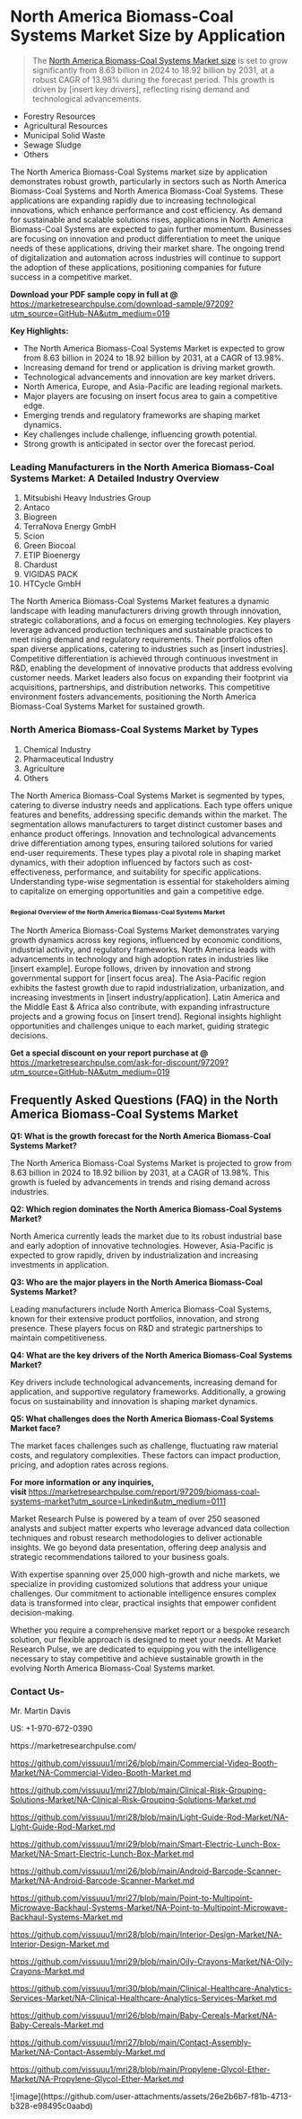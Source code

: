 <h1>North America Biomass-Coal Systems Market&nbsp;Size by Application</h1><blockquote><p>The <a href="https://marketresearchpulse.com/download-sample/97209?utm_source=GitHub-NA&amp;utm_medium=019">North America Biomass-Coal Systems Market size</a> is set to grow significantly from 8.63 billion in 2024 to 18.92 billion by 2031, at a robust CAGR of 13.98% during the forecast period. This growth is driven by [insert key drivers], reflecting rising demand and technological advancements.</p></blockquote><ul><li>Forestry Resources<li> Agricultural Resources<li> Municipal Solid Waste<li> Sewage Sludge<li> Others</li></ul><p>The North America Biomass-Coal Systems market size by application demonstrates robust growth, particularly in sectors such as North America Biomass-Coal Systems and North America Biomass-Coal Systems. These applications are expanding rapidly due to increasing technological innovations, which enhance performance and cost efficiency. As demand for sustainable and scalable solutions rises, applications in North America Biomass-Coal Systems are expected to gain further momentum. Businesses are focusing on innovation and product differentiation to meet the unique needs of these applications, driving their market share. The ongoing trend of digitalization and automation across industries will continue to support the adoption of these applications, positioning companies for future success in a competitive market.</p><p><strong>Download your PDF sample copy in full at @ </strong><a href="https://marketresearchpulse.com/download-sample/97209?utm_source=GitHub-NA&amp;utm_medium=019">https://marketresearchpulse.com/download-sample/97209?utm_source=GitHub-NA&amp;utm_medium=019</a></p><p><strong>Key Highlights: </strong></p><ul><li>The North America Biomass-Coal Systems Market is expected to grow from 8.63 billion in 2024 to 18.92 billion by 2031, at a CAGR of 13.98%.</li><li>Increasing demand for trend or application is driving market growth.</li><li>Technological advancements and innovation are key market drivers.</li><li>North America, Europe, and Asia-Pacific are leading regional markets.</li><li>Major players are focusing on insert focus area to gain a competitive edge.</li><li>Emerging trends and regulatory frameworks are shaping market dynamics.</li><li>Key challenges include challenge, influencing growth potential.</li><li>Strong growth is anticipated in sector over the forecast period.</li></ul><h3>Leading Manufacturers in the North America Biomass-Coal Systems Market: A Detailed Industry Overview</h3><ol><li>Mitsubishi Heavy Industries Group</li><li>Antaco</li><li>Biogreen</li><li>TerraNova Energy GmbH</li><li>Scion</li><li>Green Biocoal</li><li>ETIP Bioenergy</li><li>Chardust</li><li>VIGIDAS PACK</li><li>HTCycle GmbH</li></ol><div class="flex max-w-full flex-col flex-grow"><div class="min-h-8 text-message flex w-full flex-col items-end gap-2 whitespace-normal break-words [.text-message+&amp;]:mt-5" dir="auto" data-message-author-role="assistant" data-message-id="fd8432e4-4910-450d-b182-61b7bfb0a01f" data-message-model-slug="gpt-4o"><div class="flex w-full flex-col gap-1 empty:hidden first:pt-[3px]"><div class="markdown prose w-full break-words dark:prose-invert light"><p>The North America Biomass-Coal Systems Market features a dynamic landscape with leading manufacturers driving growth through innovation, strategic collaborations, and a focus on emerging technologies. Key players leverage advanced production techniques and sustainable practices to meet rising demand and regulatory requirements. Their portfolios often span diverse applications, catering to industries such as [insert industries]. Competitive differentiation is achieved through continuous investment in R&amp;D, enabling the development of innovative products that address evolving customer needs. Market leaders also focus on expanding their footprint via acquisitions, partnerships, and distribution networks. This competitive environment fosters advancements, positioning the North America Biomass-Coal Systems Market for sustained growth.</p></div></div></div></div><h3>North America Biomass-Coal Systems Market by Types</h3><ol><li>Chemical Industry<li> Pharmaceutical Industry<li> Agriculture<li> Others</li></ol><div class="flex max-w-full flex-col flex-grow"><div class="min-h-8 text-message flex w-full flex-col items-end gap-2 whitespace-normal break-words [.text-message+&amp;]:mt-5" dir="auto" data-message-author-role="assistant" data-message-id="084470be-0bb7-4664-bddf-5156b4f41249" data-message-model-slug="gpt-4o-mini"><div class="flex w-full flex-col gap-1 empty:hidden first:pt-[3px]"><div class="markdown prose w-full break-words dark:prose-invert light"><p>The North America Biomass-Coal Systems Market is segmented by types, catering to diverse industry needs and applications. Each type offers unique features and benefits, addressing specific demands within the market. The segmentation allows manufacturers to target distinct customer bases and enhance product offerings. Innovation and technological advancements drive differentiation among types, ensuring tailored solutions for varied end-user requirements. These types play a pivotal role in shaping market dynamics, with their adoption influenced by factors such as cost-effectiveness, performance, and suitability for specific applications. Understanding type-wise segmentation is essential for stakeholders aiming to capitalize on emerging opportunities and gain a competitive edge.</p></div></div></div></div><h3><span style="font-size: 11px;">Regional Overview of the North America Biomass-Coal Systems Market</span></h3><div class="flex max-w-full flex-col flex-grow"><div class="min-h-8 text-message flex w-full flex-col items-end gap-2 whitespace-normal break-words [.text-message+&amp;]:mt-5" dir="auto" data-message-author-role="assistant" data-message-id="e9038762-ce64-4e30-91c9-9bd413514231" data-message-model-slug="gpt-4o-mini"><div class="flex w-full flex-col gap-1 empty:hidden first:pt-[3px]"><div class="markdown prose w-full break-words dark:prose-invert light"><p>The North America Biomass-Coal Systems Market demonstrates varying growth dynamics across key regions, influenced by economic conditions, industrial activity, and regulatory frameworks. North America leads with advancements in technology and high adoption rates in industries like [insert example]. Europe follows, driven by innovation and strong governmental support for [insert focus area]. The Asia-Pacific region exhibits the fastest growth due to rapid industrialization, urbanization, and increasing investments in [insert industry/application]. Latin America and the Middle East &amp; Africa also contribute, with expanding infrastructure projects and a growing focus on [insert trend]. Regional insights highlight opportunities and challenges unique to each market, guiding strategic decisions.</p></div></div></div></div><p><strong>Get a special discount on your report purchase at @ </strong><a href="https://marketresearchpulse.com/ask-for-discount/97209?utm_source=GitHub-NA&amp;utm_medium=019">https://marketresearchpulse.com/ask-for-discount/97209?utm_source=GitHub-NA&amp;utm_medium=019</a></p><h2>Frequently Asked Questions (FAQ) in the North America Biomass-Coal Systems Market</h2><p><strong>Q1: What is the growth forecast for the North America Biomass-Coal Systems Market?</strong></p><p>The North America Biomass-Coal Systems Market is projected to grow from 8.63 billion in 2024 to 18.92 billion by 2031, at a CAGR of 13.98%. This growth is fueled by advancements in trends and rising demand across industries.</p><p><strong>Q2: Which region dominates the North America Biomass-Coal Systems Market?</strong></p><p>North America currently leads the market due to its robust industrial base and early adoption of innovative technologies. However, Asia-Pacific is expected to grow rapidly, driven by industrialization and increasing investments in application.</p><p><strong>Q3: Who are the major players in the North America Biomass-Coal Systems Market?</strong></p><p>Leading manufacturers include North America Biomass-Coal Systems, known for their extensive product portfolios, innovation, and strong presence. These players focus on R&amp;D and strategic partnerships to maintain competitiveness.</p><p><strong>Q4: What are the key drivers of the North America Biomass-Coal Systems Market?</strong></p><p>Key drivers include technological advancements, increasing demand for application, and supportive regulatory frameworks. Additionally, a growing focus on sustainability and innovation is shaping market dynamics.</p><p><strong>Q5: What challenges does the North America Biomass-Coal Systems Market face?</strong></p><p>The market faces challenges such as challenge, fluctuating raw material costs, and regulatory complexities. These factors can impact production, pricing, and adoption rates across regions.</p><p><strong>For more information or any inquiries, visit&nbsp;</strong><a href="https://marketresearchpulse.com/report/97209/biomass-coal-systems-market?utm_source=Linkedin&utm_medium=0111">https://marketresearchpulse.com/report/97209/biomass-coal-systems-market?utm_source=Linkedin&utm_medium=0111</a></p><p>Market Research Pulse is powered by a team of over 250 seasoned analysts and subject matter experts who leverage advanced data collection techniques and robust research methodologies to deliver actionable insights. We go beyond data presentation, offering deep analysis and strategic recommendations tailored to your business goals.</p><p>With expertise spanning over 25,000 high-growth and niche markets, we specialize in providing customized solutions that address your unique challenges. Our commitment to actionable intelligence ensures complex data is transformed into clear, practical insights that empower confident decision-making.</p><p>Whether you require a comprehensive market report or a bespoke research solution, our flexible approach is designed to meet your needs. At Market Research Pulse, we are dedicated to equipping you with the intelligence necessary to stay competitive and achieve sustainable growth in the evolving North America Biomass-Coal Systems market.</p><h3><strong>Contact Us-</strong></h3><p>Mr. Martin Davis</p><p>US: +1-970-672-0390</p><p>https://marketresearchpulse.com/</p><p><a href="https://github.com/vissuuu1/mri26/blob/main/Commercial-Video-Booth-Market/NA-Commercial-Video-Booth-Market.md">https://github.com/vissuuu1/mri26/blob/main/Commercial-Video-Booth-Market/NA-Commercial-Video-Booth-Market.md</a></p><p><a href="https://github.com/vissuuu1/mri27/blob/main/Clinical-Risk-Grouping-Solutions-Market/NA-Clinical-Risk-Grouping-Solutions-Market.md">https://github.com/vissuuu1/mri27/blob/main/Clinical-Risk-Grouping-Solutions-Market/NA-Clinical-Risk-Grouping-Solutions-Market.md</a></p><p><a href="https://github.com/vissuuu1/mri28/blob/main/Light-Guide-Rod-Market/NA-Light-Guide-Rod-Market.md">https://github.com/vissuuu1/mri28/blob/main/Light-Guide-Rod-Market/NA-Light-Guide-Rod-Market.md</a></p><p><a href="https://github.com/vissuuu1/mri29/blob/main/Smart-Electric-Lunch-Box-Market/NA-Smart-Electric-Lunch-Box-Market.md">https://github.com/vissuuu1/mri29/blob/main/Smart-Electric-Lunch-Box-Market/NA-Smart-Electric-Lunch-Box-Market.md</a></p><p><a href="https://github.com/vissuuu1/mri26/blob/main/Android-Barcode-Scanner-Market/NA-Android-Barcode-Scanner-Market.md">https://github.com/vissuuu1/mri26/blob/main/Android-Barcode-Scanner-Market/NA-Android-Barcode-Scanner-Market.md</a></p><p><a href="https://github.com/vissuuu1/mri27/blob/main/Point-to-Multipoint-Microwave-Backhaul-Systems-Market/NA-Point-to-Multipoint-Microwave-Backhaul-Systems-Market.md">https://github.com/vissuuu1/mri27/blob/main/Point-to-Multipoint-Microwave-Backhaul-Systems-Market/NA-Point-to-Multipoint-Microwave-Backhaul-Systems-Market.md</a></p><p><a href="https://github.com/vissuuu1/mri28/blob/main/Interior-Design-Market/NA-Interior-Design-Market.md">https://github.com/vissuuu1/mri28/blob/main/Interior-Design-Market/NA-Interior-Design-Market.md</a></p><p><a href="https://github.com/vissuuu1/mri29/blob/main/Oily-Crayons-Market/NA-Oily-Crayons-Market.md">https://github.com/vissuuu1/mri29/blob/main/Oily-Crayons-Market/NA-Oily-Crayons-Market.md</a></p><p><a href="https://github.com/vissuuu1/mri30/blob/main/Clinical-Healthcare-Analytics-Services-Market/NA-Clinical-Healthcare-Analytics-Services-Market.md">https://github.com/vissuuu1/mri30/blob/main/Clinical-Healthcare-Analytics-Services-Market/NA-Clinical-Healthcare-Analytics-Services-Market.md</a></p><p><a href="https://github.com/vissuuu1/mri26/blob/main/Baby-Cereals-Market/NA-Baby-Cereals-Market.md">https://github.com/vissuuu1/mri26/blob/main/Baby-Cereals-Market/NA-Baby-Cereals-Market.md</a></p><p><a href="https://github.com/vissuuu1/mri27/blob/main/Contact-Assembly-Market/NA-Contact-Assembly-Market.md">https://github.com/vissuuu1/mri27/blob/main/Contact-Assembly-Market/NA-Contact-Assembly-Market.md</a></p><p><a href="https://github.com/vissuuu1/mri28/blob/main/Propylene-Glycol-Ether-Market/NA-Propylene-Glycol-Ether-Market.md">https://github.com/vissuuu1/mri28/blob/main/Propylene-Glycol-Ether-Market/NA-Propylene-Glycol-Ether-Market.md</a></p>
![image](https://github.com/user-attachments/assets/26e2b6b7-f81b-4713-b328-e98495c0aabd)
